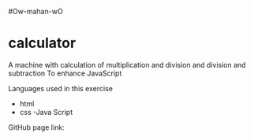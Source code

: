 #Ow-mahan-wO
# calculator

A machine with calculation of multiplication and division and division and subtraction
To enhance JavaScript

Languages ​​used in this exercise

- html
- css
-Java Script

GitHub page link:
